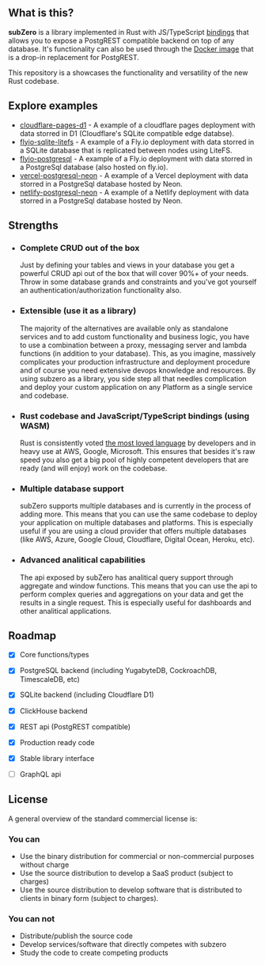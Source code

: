 ## What is this?

**subZero** is a library implemented in Rust with JS/TypeScript [bindings](https://www.npmjs.com/package/subzerocloud) that allows you to expose a PostgREST compatible backend on top of any database. It's functionality can also be used through the [Docker image](https://hub.docker.com/r/subzerocloud/subzero) that is a drop-in replacement for PostgREST.

This repository is a showcases the functionality and versatility of the new Rust codebase.

## Explore examples

- [cloudflare-pages-d1](cloudflare-pages-D1) - A example of a cloudflare pages deployment with data storred in D1 (Cloudflare's SQLite compatible edge databse).
- [flyio-sqlite-litefs](flyio-sqlite-litefs) - A example of a Fly.io deployment with data storred in a SQLite database that is replicated between nodes using LiteFS.
- [flyio-postgresql](flyio-postgresql) - A example of a Fly.io deployment with data storred in a PostgreSql database (also hosted on fly.io).
- [vercel-postgresql-neon](vercel-postgresql-neon) - A example of a Vercel deployment with data storred in a PostgreSql database hosted by Neon.
- [netlify-postgresql-neon](netlify-postgresql-neon) - A example of a Netlify deployment with data storred in a PostgreSql database hosted by Neon.


## Strengths

- ### Complete CRUD out of the box
    Just by defining your tables and views in your database you get a powerful CRUD api out of the box that will cover 90%+ of your needs. Throw in some database grands and constraints and you've got yourself an authentication/authorization functionality also.
- ### Extensible (use it as a library)
    The majority of the alternatives are available only as standalone services and to add custom functionality and business logic, you have to use a combination between a proxy, messaging server and lambda functions (in addition to your database). This, as you imagine, massively complicates your production infrastructure and deployment procedure and of course you need extensive devops knowledge and resources. By using subzero as a library, you side step all that needles complication and deploy your custom application on any Platform as a single service and codebase.
- ### Rust codebase and JavaScript/TypeScript bindings (using WASM)
    Rust is consistently voted [the most loved language](https://insights.stackoverflow.com/survey/2021#section-most-loved-dreaded-and-wanted-programming-scripting-and-markup-languages) by developers and in heavy use at AWS, Google, Microsoft. This ensures that besides it's raw speed you also get a big pool of highly competent developers that are ready (and will enjoy) work on the codebase.
- ### Multiple database support
    subZero supports multiple databases and is currently in the process of adding more. This means that you can use the same codebase to deploy your application on multiple databases and platforms. This is especially useful if you are using a cloud provider that offers multiple databases (like AWS, Azure, Google Cloud, Cloudflare, Digital Ocean, Heroku, etc).
- ### Advanced analitical capabilities
    The api exposed by subZero has analitical query support through aggregate and window functions. This means that you can use the api to perform complex queries and aggregations on your data and get the results in a single request. This is especially useful for dashboards and other analitical applications.

## Roadmap
- [x] Core functions/types
- [x] PostgreSQL backend (including YugabyteDB, CockroachDB, TimescaleDB, etc)
- [x] SQLite backend (including Cloudflare D1)
- [x] ClickHouse backend
- [x] REST api (PostgREST compatible)
- [x] Production ready code
- [x] Stable library interface
- [ ] GraphQL api




## License
A general overview of the standard commercial license is:
### You can
- Use the binary distribution for commercial or non-commercial purposes without charge 
- Use the source distribution to develop a SaaS product (subject to charges)
- Use the source distribution to develop software that is distributed to clients in binary form (subject to charges).
### You can not
- Distribute/publish the source code
- Develop services/software that directly competes with subzero
- Study the code to create competing products

